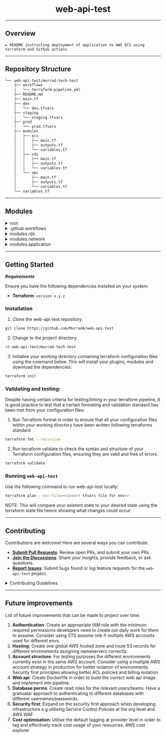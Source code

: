 <p align="center">
    <h1 align="center">web-api-test</h1>
</p>
<hr>

##  Overview

<code>► README instructing deployment of application to AWS ECS using terraform and Github actions </code>

---

##  Repository Structure

```sh
└── web-api-test/murrad-tech-test
    ├── workflows
    │   └── terraform-pipeline.yml
    ├── README.md
    ├── main.tf
    ├── dev
    │   └── dev.tfvars
    ├── staging
    │   └── staging.tfvars
    ├── prod
    │   └── prod.tfvars
    ├── modules
    │   ├── ecs
    │   │   ├── main.tf
    │   │   ├── outputs.tf
    │   │   └── variables.tf
    │   ├── rds
    │   │   ├── main.tf
    │   │   ├── outputs.tf
    │   │   └── variables.tf
    │   └── vpc
    │       ├── main.tf
    │       ├── outputs.tf
    │       └── variables.tf
    └── variables.tf
```

---

##  Modules

<details closed><summary>root</summary>

| File                                                                                           | Summary                         |
| ---                                                                                            | ---                             |
| [main.tf](https://github.com/MurradA/web-api-test/blob/master/main.tf)           | <code>► Main Configuration to call modules</code> |
| [variables.tf](https://github.com/MurradA/web-api-test/blob/master/variables.tf) | <code>► variables</code> |

</details>

<details closed><summary>.github.workflows</summary>

| File                                                                                                                                 | Summary                         |
| ---                                                                                                                                  | ---                             |
| [terraform-pipeline.yml](https://github.com/MurradA/web-api-test/blob/master/.github/workflows/terraform-pipeline.yml) | <code>► Pipeline</code> |

</details>

<details closed><summary>modules.rds</summary>

| File                                                                                                         | Summary                         |
| ---                                                                                                          | ---                             |
| [outputs.tf](https://github.com/MurradA/web-api-test/blob/master/modules/rds/outputs.tf)     | <code>► Database Modules Outputs</code> |
| [main.tf](https://github.com/MurradA/web-api-test/blob/master/modules/rds/main.tf)           | <code>► Database Modules Main</code> |
| [variables.tf](https://github.com/MurradA/web-api-test/blob/master/modules/rds/variables.tf) | <code>► Database Modules Variables</code> |

</details>

<details closed><summary>modules.network</summary>

| File                                                                                                           | Summary                         |
| ---                                                                                                            | ---                             |
| [outputs.tf](https://github.com/MurradA/web-api-test/blob/master/modules/network/outputs.tf)     | <code>► Network Modules Outputs</code> |
| [main.tf](https://github.com/MurradA/web-api-test/blob/master/modules/network/main.tf)           | <code>► Network Modules Main</code> |
| [variables.tf](https://github.com/MurradA/web-api-test/blob/master/modules/network/variables.tf) | <code>► Network Modules Variables</code> |

</details>

<details closed><summary>modules.application</summary>

| File                                                                                                               | Summary                         |
| ---                                                                                                                | ---                             |
| [outputs.tf](https://github.com/MurradA/web-api-test/blob/master/modules/application/outputs.tf)     | <code>► Application Module Outputs</code> |
| [main.tf](https://github.com/MurradA/web-api-test/blob/master/modules/application/main.tf)           | <code>► Application Module Main</code> |
| [variables.tf](https://github.com/MurradA/web-api-test/blob/master/modules/application/variables.tf) | <code>► Application Module Variables</code> |

</details>

---

##  Getting Started

***Requirements***

Ensure you have the following dependencies installed on your system:

* **Terraform**: `version x.y.z`

###  Installation

1. Clone the web-api-test repository:

```sh
git clone https://github.com/MurradA/web-api-test
```

2. Change to the project directory:

```sh
cd web-api-test/murrad-tech-test
```

3. Initialise your working directory containing terraform configuration files using the command below. This will install your plugins, modules and download the dependencies:

```sh
terraform init
```

###  Validating and testing:

Despite having certain criteria for testing/linting in your terraform pipeline, it is good practice to test that a certain formating and validation standard has been met from your configuration files:

1. Run Terraform format in order to ensure that all your configuration files within your working directory have been written following terraforms standard

```sh
terraform fmt --recursive
```

2. Run terraform validate to check the syntax and structure of your Terraform configuration files, ensuring they are valid and free of errors.

```sh
terraform validate
```

###  Running `web-api-test`

Use the following command to run web-api-test locally:

```sh
terraform plan --var-file=<<insert tfvars file for env>>
```

NOTE: This will compare your existent state to your desired state using the terraform state file hence showing what changes could occur

---

##  Contributing

Contributions are welcome! Here are several ways you can contribute:

- **[Submit Pull Requests](https://github.com/MurradA/web-api-test/murrad-tech-test/blob/main/CONTRIBUTING.md)**: Review open PRs, and submit your own PRs.
- **[Join the Discussions](https://github.com/MurradA/web-api-test/murrad-tech-test/discussions)**: Share your insights, provide feedback, or ask questions.
- **[Report Issues](https://github.com/MurradA/web-api-test/murrad-tech-test/issues)**: Submit bugs found or log feature requests for the `web-api-test` project.

<details closed>
    <summary>Contributing Guidelines</summary>

1. **Begin by Forking the Repository**: Initial step required is to fork the repository to your github account.
2. **Clone repository**: Execute the command below in order to clone the repository locally using a git client.
   ```sh
   git clone https://github.com/MurradA/web-api-test
   ```
3. **Branching strategy**: It is always best practice to create a new branch giving it a descriptive name relevant to the task.
   ```sh
   git checkout -b new-feature-x
   ```
4. **Select changes you wish to add**: Add the changes of the files you wish to deploy.
   ```sh
   git add <<file-name>>
   ```
5. **Commit Your Changes**: Commit with a clear message describing your updates. It is best practice to construct a commit message in an imperative mood e.g 'fix typo' rather than 'fixed typo'
   ```sh
   git commit -m 'Implemented new feature x.'
   ```
6. **Push changes to GitHub**: Push the changes that you have made to the forked GitHub repo.
   ```sh
   git push origin new-feature-x
   ```
7. **Submit a Pull Request**: Create a PR against the original project repository that clearly describes the changes that you have made. It is best practice to wait for your PR to be reviewed and approved before merging into the main branch.
Make sure to test the existing changes to ensure that the pipeline still successful runs and your changes should not break anything.

</details>

---

##  Future improvements

List of future improvements that can be made to project over time:

1. **Authentication**: Create an appropriate IAM role with the minimum required permissions developers need to create out daily work for them to assume. Consider using STS assume role if multiple AWS accounts used for different envs.
2. **Hosting**: Create one global AWS hosted zone and route 53 records for different environments assigning nameservers correctly.
3. **Account structure**: For testing purposes the different environments currently exist in the same AWS account. Consider using a multiple AWS account strategy in production for better isolation of environments. Security first principles allowing better ACL policies and billing isolation.
4. **Web api**: Create Dockerfile in order to build the correct web api image and implement into pipeline.
5. **Database perms**: Create read roles for the relevant users/teams. Have a granualar approach to authenticating to different databases with different usernames/passwords.
6. **Security first**: Expand on the security first approach when developing infrastructure e.g utilising Service Control Policies at the org level and AWS WAF.
7. **Cost optimisation**: Utilise the default tagging at provider level in order to tag and effectively track cost usage of your resources. AWS cost explorer
